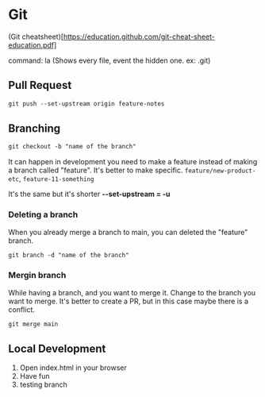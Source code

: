 # Git

(Git cheatsheet)[https://education.github.com/git-cheat-sheet-education.pdf]

command: la (Shows every file, event the hidden one. ex: .git)

## Pull Request

```css
git push --set-upstream origin feature-notes
```

## Branching

```css
git checkout -b "name of the branch"

```

It can happen in development you need to make a feature instead of making a branch called "feature".
It's better to make specific. `feature/new-product-etc`, `feature-11-something`

It's the same but it's shorter **--set-upstream = -u**

### Deleting a branch

When you already merge a branch to main, you can deleted the "feature" branch.

```css
git branch -d "name of the branch"

```

### Mergin branch

While having a branch, and you want to merge it. Change to the branch you want to merge.
It's better to create a PR, but in this case maybe there is a conflict.

```css
git merge main

```

## Local Development

1. Open index.html in your browser
2. Have fun
3. testing branch
